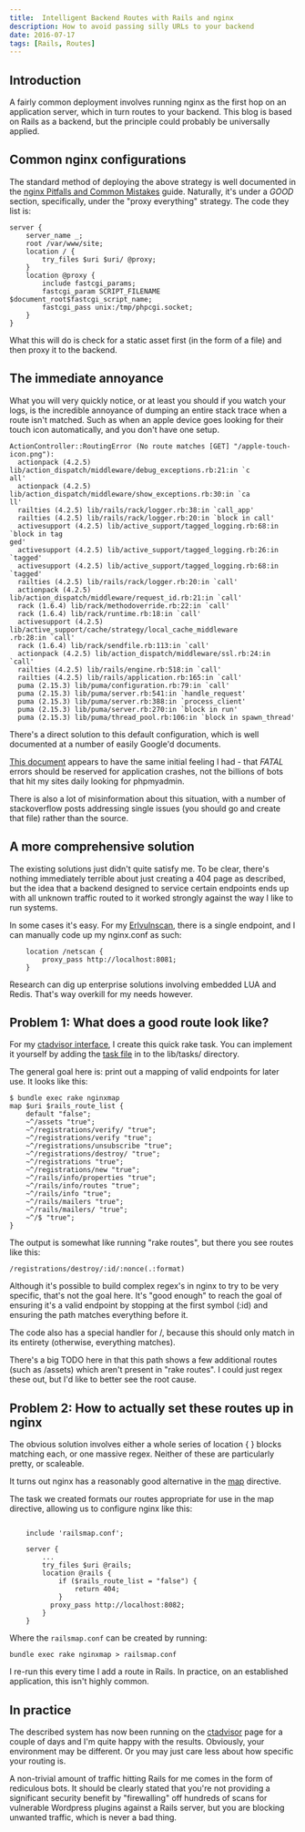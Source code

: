 ```yaml
---
title:  Intelligent Backend Routes with Rails and nginx
description: How to avoid passing silly URLs to your backend
date: 2016-07-17
tags: [Rails, Routes]
---
```


## Introduction
A fairly common deployment involves running nginx as the first hop on an application server, which in turn routes to your backend. This blog is based on Rails as a backend, but the principle could probably be universally applied.

## Common nginx configurations
The standard method of deploying the above strategy is well documented in the [nginx Pitfalls and Common Mistakes](https://www.nginx.com/resources/wiki/start/topics/tutorials/config_pitfalls/) guide. Naturally, it's under a *GOOD* section, specifically, under the "proxy everything" strategy. The code they list is:

```
server {
    server_name _;
    root /var/www/site;
    location / {
        try_files $uri $uri/ @proxy;
    }
    location @proxy {
        include fastcgi_params;
        fastcgi_param SCRIPT_FILENAME $document_root$fastcgi_script_name;
        fastcgi_pass unix:/tmp/phpcgi.socket;
    }
}

```

What this will do is check for a static asset first (in the form of a file) and then proxy it to the backend.

## The immediate annoyance
What you will very quickly notice, or at least you should if you watch your logs, is the incredible annoyance of dumping an entire stack trace when a route isn't matched. Such as when an apple device goes looking for their touch icon automatically, and you don't have one setup.

```
ActionController::RoutingError (No route matches [GET] "/apple-touch-icon.png"):
  actionpack (4.2.5) lib/action_dispatch/middleware/debug_exceptions.rb:21:in `c
all'
  actionpack (4.2.5) lib/action_dispatch/middleware/show_exceptions.rb:30:in `ca
ll'
  railties (4.2.5) lib/rails/rack/logger.rb:38:in `call_app'
  railties (4.2.5) lib/rails/rack/logger.rb:20:in `block in call'
  activesupport (4.2.5) lib/active_support/tagged_logging.rb:68:in `block in tag
ged'
  activesupport (4.2.5) lib/active_support/tagged_logging.rb:26:in `tagged'
  activesupport (4.2.5) lib/active_support/tagged_logging.rb:68:in `tagged'
  railties (4.2.5) lib/rails/rack/logger.rb:20:in `call'
  actionpack (4.2.5) lib/action_dispatch/middleware/request_id.rb:21:in `call'
  rack (1.6.4) lib/rack/methodoverride.rb:22:in `call'
  rack (1.6.4) lib/rack/runtime.rb:18:in `call'
  activesupport (4.2.5) lib/active_support/cache/strategy/local_cache_middleware
.rb:28:in `call'
  rack (1.6.4) lib/rack/sendfile.rb:113:in `call'
  actionpack (4.2.5) lib/action_dispatch/middleware/ssl.rb:24:in `call'
  railties (4.2.5) lib/rails/engine.rb:518:in `call'
  railties (4.2.5) lib/rails/application.rb:165:in `call'
  puma (2.15.3) lib/puma/configuration.rb:79:in `call'
  puma (2.15.3) lib/puma/server.rb:541:in `handle_request'
  puma (2.15.3) lib/puma/server.rb:388:in `process_client'
  puma (2.15.3) lib/puma/server.rb:270:in `block in run'
  puma (2.15.3) lib/puma/thread_pool.rb:106:in `block in spawn_thread'

```

There's a direct solution to this default configuration, which is well documented at a number of easily Google'd documents.

[This document](http://rubyjunky.com/cleaning-up-rails-4-production-logging.html) appears to have the same initial feeling I had - that *FATAL* errors should be reserved for application crashes, not the billions of bots that hit my sites daily looking for phpmyadmin.

There is also a lot of misinformation about this situation, with a number of stackoverflow posts addressing single issues (you should go and create that file) rather than the source.

## A more comprehensive solution

The existing solutions just didn't quite satisfy me. To be clear, there's nothing immediately terrible about just creating a 404 page as described, but the idea that a backend designed to service certain endpoints ends up with all unknown traffic routed to it worked strongly against the way I like to run systems.

In some cases it's easy. For my [Erlvulnscan](https://erlvulnscan.lolware.net), there is a single endpoint, and I can manually code up my nginx.conf as such:

```
    location /netscan {
        proxy_pass http://localhost:8081;
    }
```

Research can dig up enterprise solutions involving embedded LUA and Redis. That's way overkill for my needs however.

## Problem 1: What does a good route look like?

For my [ctadvisor interface](https://github.com/technion/ct_advisor_int), I create this quick rake task. You can implement it yourself by adding the [task file](https://github.com/technion/ct_advisor_int/blob/master/lib/tasks/nginxmap.rake) in to the lib/tasks/ directory.

The general goal here is: print out a mapping of valid endpoints for later use. It looks like this:

```
$ bundle exec rake nginxmap
map $uri $rails_route_list {
    default "false";
    ~^/assets "true";
    ~^/registrations/verify/ "true";
    ~^/registrations/verify "true";
    ~^/registrations/unsubscribe "true";
    ~^/registrations/destroy/ "true";
    ~^/registrations "true";
    ~^/registrations/new "true";
    ~^/rails/info/properties "true";
    ~^/rails/info/routes "true";
    ~^/rails/info "true";
    ~^/rails/mailers "true";
    ~^/rails/mailers/ "true";
    ~^/$ "true";
}
```

The output is somewhat like running "rake routes", but there you see routes like this:

```
/registrations/destroy/:id/:nonce(.:format)
```

Although it's possible to build complex regex's in nginx to try to be very specific, that's not the goal here. It's "good enough" to reach the goal of ensuring it's a valid endpoint by stopping at the first symbol (:id) and ensuring the path matches everything before it.

The code also has a special handler for /, because this should only match in its entirety (otherwise, everything matches).

There's a big TODO here in that this path shows a few additional routes (such as /assets) which aren't present in "rake routes". I could just regex these out, but I'd like to better see the root cause.

## Problem 2: How to actually set these routes up in nginx

The obvious solution involves either a whole series of location { } blocks matching each, or one massive regex. Neither of these are particularly pretty, or scaleable.

It turns out nginx has a reasonably good alternative in the [map](http://nginx.org/en/docs/http/ngx_http_map_module.html) directive.

The task we created formats our routes appropriate for use in the map directive, allowing us to configure nginx like this:

```

    include 'railsmap.conf';

    server {
        ...
        try_files $uri @rails;
        location @rails {
            if ($rails_route_list = "false") {
                return 404;
            }
          proxy_pass http://localhost:8082;
        }
    }
```

Where the `railsmap.conf` can be created by running:

```
bundle exec rake nginxmap > railsmap.conf
```

I re-run this every time I add a route in Rails. In practice, on an established application, this isn't highly common.

## In practice

The described system has now been running on the [ctadvisor](https://ctadvisor.lolware.net) page for a couple of days and I'm quite happy with the results. Obviously, your environment may be different. Or you may just care less about how specific your routing is.

A non-trivial amount of traffic hitting Rails for me comes in the form of rediculous bots. It should be clearly stated that you're not providing a significant security benefit by "firewalling" off hundreds of scans for vulnerable Wordpress plugins against a Rails server, but you are blocking unwanted traffic, which is never a bad thing.


